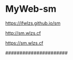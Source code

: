# MyWeb-sm

https://ifwlzs.github.io/sm

http://sm.wlzs.cf

https://sm.wlzs.cf

######################
